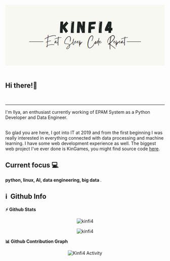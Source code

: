 <div align="center">
    <a href="https://github.com/kinfi4">
        <img src="https://github.com/kinfi4/kinfi4/blob/master/pictures/logo.png?raw=true">
    </a>
</div>

<div>
<br>
<p align="left">
   <h2> Hi there!👋 </h2> <br><hr> 
    I'm Ilya, an enthusiast currently working of EPAM System as a Python Developer and Data Engineer. <br> <br>
	
So glad you are here, I got into IT at 2019 and from the first beginning I was really interested in everything connected with data processing and machine learning. I have some web development experience as well. The biggest web project I've ever done is KinGames, you might find source code <a href="https://github.com/kinfi4/kingames"> here</a>.  
	
## Current focus &#128187;
<b> python, linux, AI, data engineering, big data </b>.
    
    
</p>

<h2>ℹ️ &nbsp;Github Info</h2>
	
  <summary><b>⚡ Github Stats</b></summary>

<p align="center">

<img src="https://github-readme-streak-stats.herokuapp.com/?user=kinfi4&theme=black-ice&hide_border=true&stroke=0000&background=0D1117&ring=e05397&fire=e05397&currStreakLabel=e05397" alt="kinfi4" />
	</p>
<p align="center">
<img height="200em" src="https://github-readme-stats.vercel.app/api/top-langs?username=kinfi4&show_icons=true&locale=en&layout=compact&hide_border=true&theme=radical" alt="kinfi4" align = "center"/></p>


<summary><b>📊 Github Contribution Graph</b></summary>
<p align="center"<a href="#"><img alt="Kinfi4 Activity" src="https://activity-graph.herokuapp.com/graph?username=kinfi4&bg_color=0D1117&color=e05397&line=e05397&point=FFFFFF&hide_border=true&" /></a></p>

</div>


